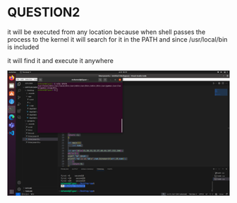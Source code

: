 # QUESTION2

it will be executed from any location because when shell passes the process to the kernel it will search for it in the PATH and since /usr/local/bin is included

it will find it and execute it anywhere 

![alt text](image.jpg)
